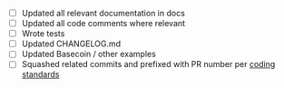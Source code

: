 <!-- Thanks for filing a PR! Before hitting the button, please check the following items.-->

* [ ] Updated all relevant documentation in docs
* [ ] Updated all code comments where relevant
* [ ] Wrote tests
* [ ] Updated CHANGELOG.md
* [ ] Updated Basecoin / other examples
* [ ] Squashed related commits and prefixed with PR number per [coding standards](https://github.com/tendermint/coding/blob/master/README.md#merging-a-pr)

